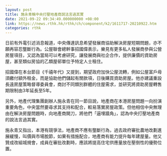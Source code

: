 ```yaml
---
layout: post
title: 施永青稱中央打壓地產商說法言過其實
date: 2021-09-22 09:34:49.000000000 +08:00
link: https://news.rthk.hk/rthk/ch/component/k2/1611717-20210922.htm
categories: rthk
---
```


日前有外電引述消息報道，中央傳達訊息希望發展商協助解決房屋短期問題，亦不願再容忍壟斷行為。公屋聯會總幹事招國偉表示，樂見有更多私人發展商參與公營房屋項目，又認為當局可以考慮研究，讓發展商與社企合作，提供廉價的資助房屋，甚至類似房協的乙類屋邨單位予特定人士租住。

招國偉在本台節目《千禧年代》又提到，期望政府加快公屋流轉，例如公屋富戶毋須繳付額外租金，而是協助他們儲起有關款項，日後購買資助房屋。他亦建議重設長遠房屋策略督導委員會，商討不同類別群體的住屋需求，並研究將資助房屋轉售期限制由3年延長至5年。

另外，地產代理集團創辦人施永青在同一節目說，地產商在本港房屋問題一向扮演重要角色，中央當然要尋求其支持和配合，較易落實房屋政策。但他相信中央無理由在解決房屋問題時，向地產商開刀，將他們「逼埋牆角」，認為中央打壓地產商的說法言過其實。

施永青又指出，本港有競爭法，地產商不應有壟斷行為，過去政府審批農地改劃進展緩慢，叫價與市場脫節，如果有措施配合，地產商有能力提升每年建屋量。他又贊成改組城規會，成員在審批改劃時，應該將提高住宅供應量放在壓倒性的優勢位置。
